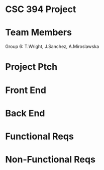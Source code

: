 # CSC 394 Project
# Team Members
Group 6: T.Wright, J.Sanchez, A.Miroslawska
# Project Ptch
# Front End
# Back End 
# Functional Reqs
# Non-Functional Reqs
